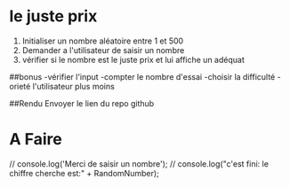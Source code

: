 # le juste prix

1. Initialiser un nombre aléatoire entre 1 et 500
2. Demander a l'utilisateur de saisir un nombre
3. vérifier si le nombre est le juste prix et lui affiche un adéquat

##bonus
-vérifier l'input
-compter le nombre d'essai
-choisir la difficulté
-orieté l'utilisateur plus moins

##Rendu
Envoyer le lien du repo github

# A Faire

// console.log('Merci de saisir un nombre');
// console.log("c'est fini: le chiffre cherche est:" + RandomNumber);
